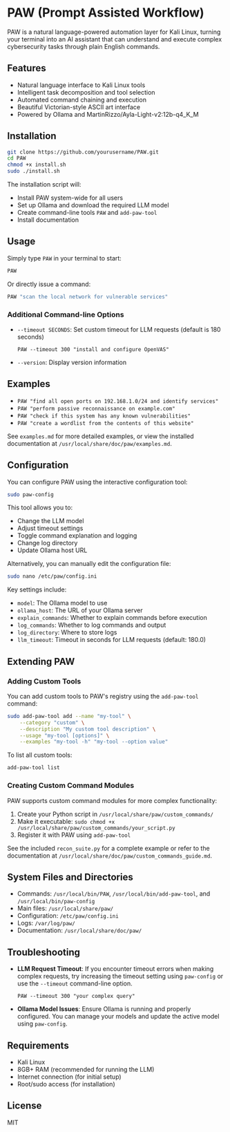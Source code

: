 # PAW (Prompt Assisted Workflow)

PAW is a natural language-powered automation layer for Kali Linux, turning your terminal into an AI assistant that can understand and execute complex cybersecurity tasks through plain English commands.

## Features

- Natural language interface to Kali Linux tools
- Intelligent task decomposition and tool selection
- Automated command chaining and execution
- Beautiful Victorian-style ASCII art interface
- Powered by Ollama and MartinRizzo/Ayla-Light-v2:12b-q4_K_M

## Installation

```bash
git clone https://github.com/yourusername/PAW.git
cd PAW
chmod +x install.sh
sudo ./install.sh
```

The installation script will:
- Install PAW system-wide for all users
- Set up Ollama and download the required LLM model
- Create command-line tools `PAW` and `add-paw-tool`
- Install documentation

## Usage

Simply type `PAW` in your terminal to start:

```bash
PAW
```

Or directly issue a command:

```bash
PAW "scan the local network for vulnerable services"
```

### Additional Command-line Options

- `--timeout SECONDS`: Set custom timeout for LLM requests (default is 180 seconds)
  ```
  PAW --timeout 300 "install and configure OpenVAS"
  ```

- `--version`: Display version information

## Examples

- `PAW "find all open ports on 192.168.1.0/24 and identify services"`
- `PAW "perform passive reconnaissance on example.com"`
- `PAW "check if this system has any known vulnerabilities"`
- `PAW "create a wordlist from the contents of this website"`

See `examples.md` for more detailed examples, or view the installed documentation at `/usr/local/share/doc/paw/examples.md`.

## Configuration

You can configure PAW using the interactive configuration tool:

```bash
sudo paw-config
```

This tool allows you to:
- Change the LLM model
- Adjust timeout settings
- Toggle command explanation and logging
- Change log directory
- Update Ollama host URL

Alternatively, you can manually edit the configuration file:

```bash
sudo nano /etc/paw/config.ini
```

Key settings include:
- `model`: The Ollama model to use
- `ollama_host`: The URL of your Ollama server
- `explain_commands`: Whether to explain commands before execution
- `log_commands`: Whether to log commands and output
- `log_directory`: Where to store logs
- `llm_timeout`: Timeout in seconds for LLM requests (default: 180.0)

## Extending PAW

### Adding Custom Tools

You can add custom tools to PAW's registry using the `add-paw-tool` command:

```bash
sudo add-paw-tool add --name "my-tool" \
    --category "custom" \
    --description "My custom tool description" \
    --usage "my-tool [options]" \
    --examples "my-tool -h" "my-tool --option value"
```

To list all custom tools:

```bash
add-paw-tool list
```

### Creating Custom Command Modules

PAW supports custom command modules for more complex functionality:

1. Create your Python script in `/usr/local/share/paw/custom_commands/`
2. Make it executable: `sudo chmod +x /usr/local/share/paw/custom_commands/your_script.py`
3. Register it with PAW using `add-paw-tool`

See the included `recon_suite.py` for a complete example or refer to the documentation at `/usr/local/share/doc/paw/custom_commands_guide.md`.

## System Files and Directories

- Commands: `/usr/local/bin/PAW`, `/usr/local/bin/add-paw-tool`, and `/usr/local/bin/paw-config`
- Main files: `/usr/local/share/paw/`
- Configuration: `/etc/paw/config.ini`
- Logs: `/var/log/paw/`
- Documentation: `/usr/local/share/doc/paw/`

## Troubleshooting

- **LLM Request Timeout**: If you encounter timeout errors when making complex requests, try increasing the timeout setting using `paw-config` or use the `--timeout` command-line option.
  ```
  PAW --timeout 300 "your complex query"
  ```

- **Ollama Model Issues**: Ensure Ollama is running and properly configured. You can manage your models and update the active model using `paw-config`.

## Requirements

- Kali Linux
- 8GB+ RAM (recommended for running the LLM)
- Internet connection (for initial setup)
- Root/sudo access (for installation)

## License

MIT 
